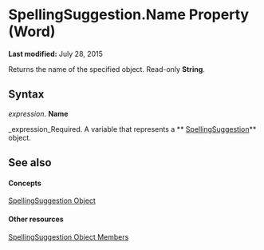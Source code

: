 
# SpellingSuggestion.Name Property (Word)

 **Last modified:** July 28, 2015

Returns the name of the specified object. Read-only  **String**.

## Syntax

 _expression_. **Name**

 _expression_Required. A variable that represents a  ** [SpellingSuggestion](39598da5-8c76-41f3-dcb6-1e1162b30f28.md)** object.


## See also


#### Concepts


 [SpellingSuggestion Object](39598da5-8c76-41f3-dcb6-1e1162b30f28.md)
#### Other resources


 [SpellingSuggestion Object Members](2dbcf5be-cf35-7878-5985-8212259a0408.md)
